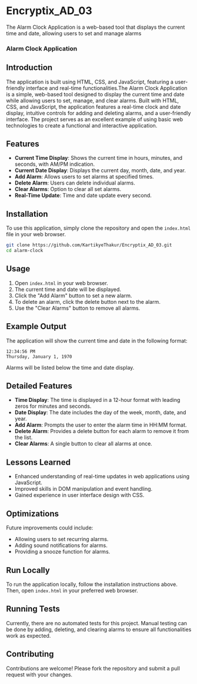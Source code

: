 # Encryptix_AD_03
The Alarm Clock Application is a web-based tool that displays the current time and date, allowing users to set and manage alarms
### Alarm Clock Application

## Introduction
The application is built using HTML, CSS, and JavaScript, featuring a user-friendly interface and real-time functionalities.The Alarm Clock Application is a simple, web-based tool designed to display the current time and date while allowing users to set, manage, and clear alarms. Built with HTML, CSS, and JavaScript, the application features a real-time clock and date display, intuitive controls for adding and deleting alarms, and a user-friendly interface. The project serves as an excellent example of using basic web technologies to create a functional and interactive application.

## Features
- **Current Time Display**: Shows the current time in hours, minutes, and seconds, with AM/PM indication.
- **Current Date Display**: Displays the current day, month, date, and year.
- **Add Alarm**: Allows users to set alarms at specified times.
- **Delete Alarm**: Users can delete individual alarms.
- **Clear Alarms**: Option to clear all set alarms.
- **Real-Time Update**: Time and date update every second.

## Installation
To use this application, simply clone the repository and open the `index.html` file in your web browser.

```bash
git clone https://github.com/KartikyeThakur/Encryptix_AD_03.git
cd alarm-clock
```

## Usage
1. Open `index.html` in your web browser.
2. The current time and date will be displayed.
3. Click the "Add Alarm" button to set a new alarm.
4. To delete an alarm, click the delete button next to the alarm.
5. Use the "Clear Alarms" button to remove all alarms.

## Example Output
The application will show the current time and date in the following format:

```
12:34:56 PM
Thursday, January 1, 1970
```

Alarms will be listed below the time and date display.

## Detailed Features
- **Time Display**: The time is displayed in a 12-hour format with leading zeros for minutes and seconds.
- **Date Display**: The date includes the day of the week, month, date, and year.
- **Add Alarm**: Prompts the user to enter the alarm time in HH:MM format.
- **Delete Alarm**: Provides a delete button for each alarm to remove it from the list.
- **Clear Alarms**: A single button to clear all alarms at once.

## Lessons Learned
- Enhanced understanding of real-time updates in web applications using JavaScript.
- Improved skills in DOM manipulation and event handling.
- Gained experience in user interface design with CSS.

## Optimizations
Future improvements could include:
- Allowing users to set recurring alarms.
- Adding sound notifications for alarms.
- Providing a snooze function for alarms.

## Run Locally
To run the application locally, follow the installation instructions above. Then, open `index.html` in your preferred web browser.

## Running Tests
Currently, there are no automated tests for this project. Manual testing can be done by adding, deleting, and clearing alarms to ensure all functionalities work as expected.

## Contributing
Contributions are welcome! Please fork the repository and submit a pull request with your changes.


